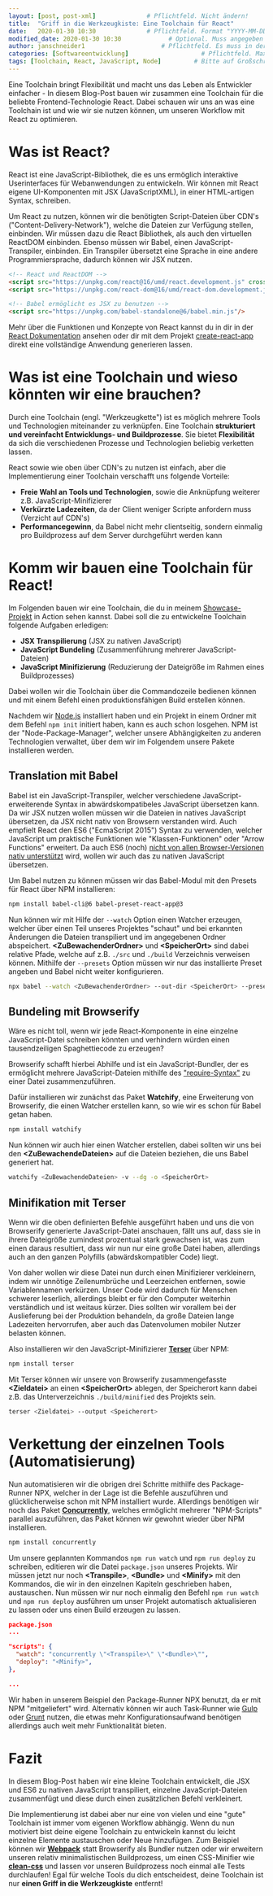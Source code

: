```yaml
---
layout: [post, post-xml]              # Pflichtfeld. Nicht ändern!
title:  "Griff in die Werkzeugkiste: Eine Toolchain für React"         # Pflichtfeld. Bitte einen Titel für den Blog Post angeben.
date:   2020-01-30 10:30              # Pflichtfeld. Format "YYYY-MM-DD HH:MM". Muss für Veröffentlichung in der Vergangenheit liegen. (Für Preview egal)
modified_date: 2020-01-30 10:30             # Optional. Muss angegeben werden, wenn eine bestehende Datei geändert wird.
author: janschneider1                     # Pflichtfeld. Es muss in der "authors.yml" einen Eintrag mit diesem Namen geben.
categories: [Softwareentwicklung]                    # Pflichtfeld. Maximal eine der angegebenen Kategorien verwenden.
tags: [Toolchain, React, JavaScript, Node]         # Bitte auf Großschreibung achten.
---
```


Eine Toolchain bringt Flexibilität und macht uns das Leben als Entwickler einfacher - In diesem Blog-Post bauen wir zusammen eine Toolchain für die beliebte Frontend-Technologie React. 
Dabei schauen wir uns an was eine Toolchain ist und wie wir sie nutzen können, um unseren Workflow mit React zu optimieren.

# Was ist React?

React ist eine JavaScript-Bibliothek, die es uns ermöglich interaktive Userinterfaces für Webanwendungen zu entwickeln.
Wir können mit React eigene UI-Komponenten mit JSX (JavaScriptXML), in einer HTML-artigen Syntax, schreiben.

Um React zu nutzen, können wir die benötigten Script-Dateien über CDN's ("Content-Delivery-Network"), welche die Dateien zur Verfügung stellen, einbinden.
Wir müssen dazu die React Bibliothek, als auch den virtuellen ReactDOM einbinden. Ebenso müssen wir Babel, einen JavaScript-Transpiler, einbinden.
Ein Transpiler übersetzt eine Sprache in eine andere Programmiersprache, dadurch können wir JSX nutzen.

```html
<!-- React und ReactDOM -->
<script src="https://unpkg.com/react@16/umd/react.development.js" crossorigin></script>
<script src="https://unpkg.com/react-dom@16/umd/react-dom.development.js" crossorigin></script>

<!-- Babel ermöglicht es JSX zu benutzen -->
<script src="https://unpkg.com/babel-standalone@6/babel.min.js"/>
```

Mehr über die Funktionen und Konzepte von React kannst du in dir in der [React Dokumentation](https://reactjs.org/docs/hello-world.html) ansehen
oder dir mit dem Projekt [create-react-app](https://github.com/facebook/create-react-app) direkt eine vollständige Anwendung generieren lassen.

# Was ist eine Toolchain und wieso könnten wir eine brauchen?

Durch eine Toolchain (engl. "Werkzeugkette") ist es möglich mehrere Tools und Technologien miteinander zu verknüpfen.
Eine Toolchain **strukturiert und vereinfacht Entwicklungs- und Buildprozesse**. Sie bietet **Flexibilität** da sich die verschiedenen Prozesse und Technologien beliebig verketten lassen.

React sowie wie oben über CDN's zu nutzen ist einfach, aber die Implementierung einer Toolchain verschafft uns folgende Vorteile:
- **Freie Wahl an Tools und Technologien**, sowie die Anknüpfung weiterer z.B. JavaScript-Minifizierer
- **Verkürzte Ladezeiten**, da der Client weniger Scripte anfordern muss (Verzicht auf CDN's)
- **Performancegewinn**, da Babel nicht mehr clientseitig, sondern einmalig pro Buildprozess auf dem Server durchgeführt werden kann

# Komm wir bauen eine Toolchain für React!

Im Folgenden bauen wir eine Toolchain, 
die du in meinem [Showcase-Projekt](https://github.com/JanSchneider1/PipePuzzle_React) in Action sehen kannst. Dabei soll die zu entwickelne Toolchain folgende Aufgaben erledigen:

- **JSX Transpilierung** (JSX zu nativen JavaScript)
- **JavaScript Bundeling** (Zusammenführung mehrerer JavaScript-Dateien)
- **JavaScript Minifizierung** (Reduzierung der Dateigröße im Rahmen eines Buildprozesses)

Dabei wollen wir die Toolchain über die Commandozeile bedienen können und mit einem Befehl einen produktionsfähigen Build erstellen können.

Nachdem wir [Node.js](https://nodejs.org/en/) installiert haben und ein Projekt in einem Ordner mit dem Befehl `npm init` initiert haben, kann es auch schon losgehen.
NPM ist der "Node-Package-Manager", welcher unsere Abhängigkeiten zu anderen Technologien verwaltet, über dem wir im Folgendem unsere Pakete installieren werden.

## Translation mit Babel

Babel ist ein JavaScript-Transpiler, welcher verschiedene JavaScript-erweiterende Syntax in abwärdskompatibeles JavaScript übersetzen kann.
Da wir JSX nutzen wollen müssen wir die Dateien in natives JavaScript übersetzen, da JSX nicht nativ von Browsern verstanden wird. 
Auch empfielt React den ES6 ("EcmaScript 2015") Syntax zu verwenden, welcher JavaScript um praktische Funktionen wie "Klassen-Funktionen" oder "Arrow Functions" erweitert.
Da auch ES6 (noch) [nicht von allen Browser-Versionen nativ unterstützt](https://www.w3schools.com/js/js_es6.asp) wird, wollen wir auch das zu nativen JavaScript übersetzen.

Um Babel nutzen zu können müssen wir das Babel-Modul mit den Presets für React über NPM installieren:

```bash
npm install babel-cli@6 babel-preset-react-app@3
```

Nun können wir mit Hilfe der `--watch` Option einen Watcher erzeugen, welcher über einen Teil unseres Projektes "schaut" und bei erkannten Änderungen die Dateien transpiliert und im angegebenen Ordner abspeichert.
 **\<ZuBewachenderOrdner>** und **\<SpeicherOrt>** sind dabei relative Pfade, welche auf z.B. `./src` und `./build` Verzeichnis verweisen können. Mithilfe der `--presets` Option
 müssen wir nur das installierte Preset angeben und Babel nicht weiter konfigurieren.

```bash
npx babel --watch <ZuBewachenderOrdner> --out-dir <SpeicherOrt> --presets react-app/prod
```

## Bundeling mit Browserify

Wäre es nicht toll, wenn wir jede React-Komponente in eine einzelne JavaScript-Datei schreiben könnten und verhindern würden einen tausendzeiligen Spaghettiecode zu erzeugen?

Browserify schafft hierbei Abhilfe und ist ein JavaScript-Bundler, der es ermöglicht mehrere JavaScript-Dateien mithilfe des ["require-Syntax"](http://browserify.org/) zu einer Datei zusammenzuführen.

Dafür installieren wir zunächst das Paket **Watchify**, eine Erweiterung von Browserify, die einen Watcher erstellen kann, so wie wir es schon für Babel getan haben.

```bash
npm install watchify
```

Nun können wir auch hier einen Watcher erstellen, dabei sollten wir uns bei den  **\<ZuBewachendeDateien>** auf die Dateien beziehen, die uns Babel generiert hat.

```bash
watchify <ZuBewachendeDateien> -v --dg -o <SpeicherOrt>
```

## Minifikation mit Terser

Wenn wir die oben definierten Befehle ausgeführt haben und uns die von Browserify generierte JavaScript-Datei anschauen, fällt uns auf, dass sie in ihrere Dateigröße
zumindest prozentual stark gewachsen ist, was zum einen daraus resultiert, dass wir nun nur eine große Datei haben, allerdings auch an den ganzen Polyfills (abwärdskompatibler Code)
liegt.

Von daher wollen wir diese Datei nun durch einen Minifizierer verkleinern, indem wir unnötige Zeilenumbrüche und Leerzeichen entfernen, sowie Variablennamen verkürzen.
Unser Code wird dadurch für Menschen schwerer leserlich, allerdings bleibt er für den Computer weiterhin verständlich und ist weitaus kürzer.
Dies sollten wir vorallem bei der Auslieferung bei der Produktion behandeln, da große Dateien lange Ladezeiten hervorrufen, aber auch das Datenvolumen mobiler Nutzer belasten können.

Also installieren wir den JavaScript-Minifizierer [**Terser**](https://github.com/terser/terser) über NPM:

```bash
npm install terser
```

Mit Terser können wir unsere von Browserify zusammengefasste  **\<Zieldatei>** an einen  **\<SpeicherOrt>** ablegen, 
der Speicherort kann dabei z.B. das Unterverzeichnis `./build/minified` des Projekts sein.

```bash
terser <Zieldatei> --output <Speicherort>
```

# Verkettung der einzelnen Tools (Automatisierung)

Nun automatisieren wir die obrigen drei Schritte mithilfe des Package-Runner NPX, welcher in der Lage ist die Befehle auszuführen und glücklicherweise schon mit NPM installiert wurde.
Allerdings benötigen wir noch das Paket [**Concurrently**](https://www.npmjs.com/package/concurrently), welches ermöglicht mehrerer "NPM-Scripts" parallel auszuführen, das Paket können wir gewohnt wieder über NPM installieren.

```bash
npm install concurrently
```

Um unsere geplannten Kommandos `npm run watch` und `npm run deploy` zu schreiben, editieren wir die Datei `package.json` unseres Projekts.
Wir müssen jetzt nur noch  **\<Transpile>**,  **\<Bundle>** und **\<Minify>** mit den Kommandos, die wir in den einzelnen Kapiteln geschrieben haben, austauschen.
Nun müssen wir nur noch einmalig den Befehl `npm run watch` und `npm run deploy` ausführen um unser Projekt automatisch aktualisieren zu lassen oder uns einen Build erzeugen zu lassen.

```json
package.json
...

"scripts": {
  "watch": "concurrently \"<Transpile>\" \"<Bundle>\"",
  "deploy": "<Minify>",
},

...
```

Wir haben in unserem Beispiel den Package-Runner NPX benutzt, da er mit NPM "mitgeliefert" wird. Alternativ können
wir auch Task-Runner wie [Gulp](https://gulpjs.com) oder [Grunt](https://gruntjs.com) nutzen, die etwas mehr Konfigurationsaufwand benötigen allerdings auch weit mehr Funktionalität bieten.

# Fazit

In diesem Blog-Post haben wir eine kleine Toolchain entwickelt, die JSX und ES6 zu nativen JavaScript transpiliert,
einzelne JavaScript-Dateien zusammenfügt und diese durch einen zusätzlichen Befehl verkleinert.

Die Implementierung ist dabei aber nur eine von vielen und eine "gute" Toolchain ist immer vom eigenen Workflow abhängig.
Wenn du nun motiviert bist deine eigene Toolchain zu entwickeln kannst du leicht einzelne Elemente austauschen oder Neue hinzufügen.
Zum Beispiel können wir [**Webpack**](https://webpack.js.org) statt Browserify als Bundler nutzen 
oder wir erweitern unseren relativ minimalistischen Buildprozess, um einen CSS-Minifier wie [**clean-css**](https://github.com/jakubpawlowicz/clean-css) und lassen vor unseren Buildprozess noch einmal alle Tests durchlaufen!
Egal für welche Tools du dich entscheidest, deine Toolchain ist nur **einen Griff in die Werkzeugkiste** entfernt!
